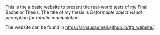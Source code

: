 This is the a basic website to present the real-world tests of my Final Bachelor Thesis. The title of my thesis is *Deformable object visual perception for robotic manipulation*.

The website can be found in https://arnausaumell.github.io/tfg_website/.